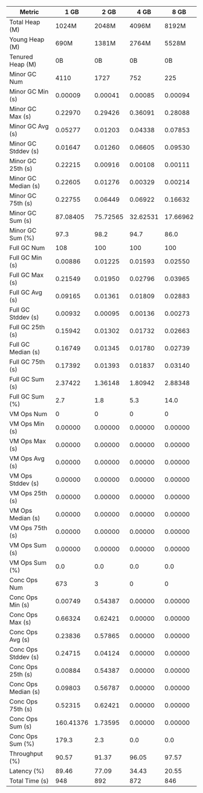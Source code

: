 | Metric | 1 GB | 2 GB | 4 GB | 8 GB |
|------|----|----|----|----|
| Total Heap (M) | 1024M | 2048M | 4096M | 8192M |
| Young Heap (M) | 690M | 1381M | 2764M | 5528M |
| Tenured Heap (M) | 0B | 0B | 0B | 0B |
| Minor GC Num | 4110 | 1727 | 752 | 225 |
| Minor GC Min (s) | 0.00009 | 0.00041 | 0.00085 | 0.00094 |
| Minor GC Max (s) | 0.22970 | 0.29426 | 0.36091 | 0.28088 |
| Minor GC Avg (s) | 0.05277 | 0.01203 | 0.04338 | 0.07853 |
| Minor GC Stddev (s) | 0.01647 | 0.01260 | 0.06605 | 0.09530 |
| Minor GC 25th (s) | 0.22215 | 0.00916 | 0.00108 | 0.00111 |
| Minor GC Median (s) | 0.22605 | 0.01276 | 0.00329 | 0.00214 |
| Minor GC 75th (s) | 0.22755 | 0.06449 | 0.06922 | 0.16632 |
| Minor GC Sum (s) | 87.08405 | 75.72565 | 32.62531 | 17.66962 |
| Minor GC Sum (%) | 97.3 | 98.2 | 94.7 | 86.0 |
| Full GC Num | 108 | 100 | 100 | 100 |
| Full GC Min (s) | 0.00886 | 0.01225 | 0.01593 | 0.02550 |
| Full GC Max (s) | 0.21549 | 0.01950 | 0.02796 | 0.03965 |
| Full GC Avg (s) | 0.09165 | 0.01361 | 0.01809 | 0.02883 |
| Full GC Stddev (s) | 0.00932 | 0.00095 | 0.00136 | 0.00273 |
| Full GC 25th (s) | 0.15942 | 0.01302 | 0.01732 | 0.02663 |
| Full GC Median (s) | 0.16749 | 0.01345 | 0.01780 | 0.02739 |
| Full GC 75th (s) | 0.17392 | 0.01393 | 0.01837 | 0.03140 |
| Full GC Sum (s) | 2.37422 | 1.36148 | 1.80942 | 2.88348 |
| Full GC Sum (%) | 2.7 | 1.8 | 5.3 | 14.0 |
| VM Ops Num | 0 | 0 | 0 | 0 |
| VM Ops Min (s) | 0.00000 | 0.00000 | 0.00000 | 0.00000 |
| VM Ops Max (s) | 0.00000 | 0.00000 | 0.00000 | 0.00000 |
| VM Ops Avg (s) | 0.00000 | 0.00000 | 0.00000 | 0.00000 |
| VM Ops Stddev (s) | 0.00000 | 0.00000 | 0.00000 | 0.00000 |
| VM Ops 25th (s) | 0.00000 | 0.00000 | 0.00000 | 0.00000 |
| VM Ops Median (s) | 0.00000 | 0.00000 | 0.00000 | 0.00000 |
| VM Ops 75th (s) | 0.00000 | 0.00000 | 0.00000 | 0.00000 |
| VM Ops Sum (s) | 0.00000 | 0.00000 | 0.00000 | 0.00000 |
| VM Ops Sum (%) | 0.0 | 0.0 | 0.0 | 0.0 |
| Conc Ops Num | 673 | 3 | 0 | 0 |
| Conc Ops Min (s) | 0.00749 | 0.54387 | 0.00000 | 0.00000 |
| Conc Ops Max (s) | 0.66324 | 0.62421 | 0.00000 | 0.00000 |
| Conc Ops Avg (s) | 0.23836 | 0.57865 | 0.00000 | 0.00000 |
| Conc Ops Stddev (s) | 0.24715 | 0.04124 | 0.00000 | 0.00000 |
| Conc Ops 25th (s) | 0.00884 | 0.54387 | 0.00000 | 0.00000 |
| Conc Ops Median (s) | 0.09803 | 0.56787 | 0.00000 | 0.00000 |
| Conc Ops 75th (s) | 0.52315 | 0.62421 | 0.00000 | 0.00000 |
| Conc Ops Sum (s) | 160.41376 | 1.73595 | 0.00000 | 0.00000 |
| Conc Ops Sum (%) | 179.3 | 2.3 | 0.0 | 0.0 |
| Throughput (%) | 90.57 | 91.37 | 96.05 | 97.57 |
| Latency (%) | 89.46 | 77.09 | 34.43 | 20.55 |
| Total Time (s) | 948 | 892 | 872 | 846 |
